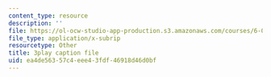 ```yaml
---
content_type: resource
description: ''
file: https://ol-ocw-studio-app-production.s3.amazonaws.com/courses/6-004-computation-structures-spring-2017/ea4de56357c4eee43fdf46918d46d0bf_58edfKe-LO8.srt
file_type: application/x-subrip
resourcetype: Other
title: 3play caption file
uid: ea4de563-57c4-eee4-3fdf-46918d46d0bf
---
```

